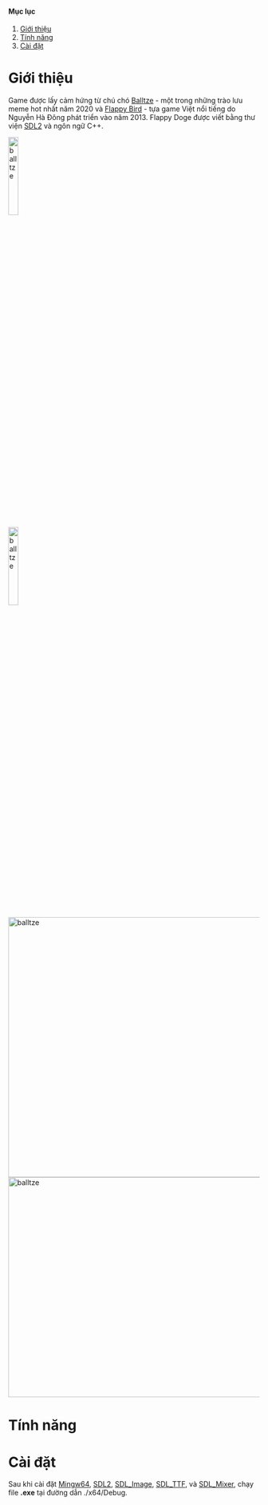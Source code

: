 #### Mục lục
1. [Giới thiệu](#introduction)
2. [Tính năng](#feature)
3. [Cài đặt](#setting)

# Giới thiệu <a name="introduction"></a>

Game được lấy cảm hứng từ chú chó [Balltze](https://youtu.be/XAArKffqa8Q) - một trong những trào lưu meme hot nhất năm 2020 và [Flappy Bird](https://vi.wikipedia.org/wiki/Flappy_Bird) - tựa game Việt nổi tiếng do Nguyễn Hà Đông phát triển vào năm 2013.
Flappy Doge được viết bằng thư viện [SDL2](https://www.libsdl.org/download-2.0.php) và ngôn ngữ C++.

<div class="row">
  <div class="column">
    <img style="width:20%" alt="balltze" src="https://pbs.twimg.com/media/EqI3fUnVoAA58J6.jpg">
  </div>
  <div class="column">
    <img style="width:20%" alt="balltze" src="https://cdn.techinasia.com/wp-content/uploads/2020/10/k67gphvc-1392300534.jpg">
  </div>
</div>
<img width="540" height="520" alt="balltze" src="https://pbs.twimg.com/media/EqI3fUnVoAA58J6.jpg">
<img width="540" height="440" alt="balltze" src="https://cdn.techinasia.com/wp-content/uploads/2020/10/k67gphvc-1392300534.jpg">


# Tính năng <a name="feature"></a>

# Cài đặt <a name="setting"></a>

Sau khi cài đặt [Mingw64](https://sourceforge.net/projects/mingw-w64/files/Toolchains%20targetting%20Win64/Personal%20Builds/mingw-builds/8.1.0/threads-win32/seh/x86_64-8.1.0-release-win32-seh-rt_v6-rev0.7z/download), [SDL2](https://www.libsdl.org/download-2.0.php), [SDL_Image](https://www.libsdl.org/projects/SDL_image), [SDL_TTF](https://www.libsdl.org/projects/SDL_ttf), và [SDL_Mixer](https://www.libsdl.org/projects/SDL_mixer), chạy file **.exe** tại đường dẫn ./x64/Debug.




